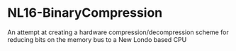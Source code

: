 # NL16-BinaryCompression
An attempt at creating a hardware compression/decompression scheme for reducing bits on the memory bus to a New Londo based CPU
